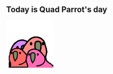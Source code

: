 <h2>Today is Quad Parrot's day</h2><img src="https://raw.githubusercontent.com/jmhobbs/cultofthepartyparrot.com/master/parrots/hd/quadparrot.gif" />